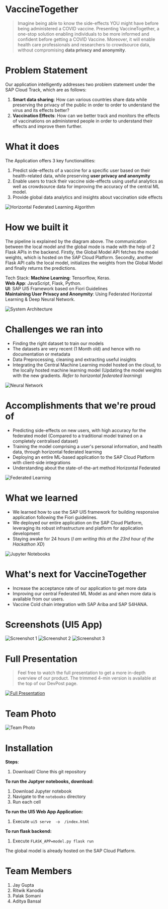 # VaccineTogether
> Imagine being able to know the side-effects YOU might have before being administered a COVID vaccine. Presenting VaccineTogether, a one-stop solution enabling individuals to be more informed and confident before getting a COVID Vaccine. Moreover, it will enable health care professionals and researchers to crowdsource data, without compromising **data privacy and anonymity**.   

# Problem Statement 
Our application intelligently addresses two problem statement under the SAP Cloud Track, which are as follows:  

1. **Smart data sharing**: How can various countries share data while preserving the privacy of the public in order to order to understand the virus and its effects better?
2. **Vaccination Effects**: How can we better track and monitors the effects of vaccinations on administered people in order to understand their effects and improve them further. 


# What it does
The Application offers 3 key functionalities:
1.  Predict side-effects of a vaccine for a specific user based on their health-related data, while preserving **user privacy and anonymity**
2. Enable users to track their vaccine side-effects using useful analytics as well as crowdsource data for improving the accuracy of the central ML model.
3. Provide global data analytics and insights about vaccination side effects

![Horizontal Federated Learning Algorithm](https://i.postimg.cc/28H4KgqG/Screenshot-2021-02-28-at-9-25-33-AM.png)


# How we built it
The pipeline is explained by the diagram above. The communication between the local model and the global mode is made with the help of 2 Flask APIs in the backend. Firstly, the Global Model API fetches the model weights, which is hosted on the SAP Cloud Platform. Secondly, another Flask API calls the local model, initializes the weights from the Global Model and finally returns the predictions.

Tech Stack: 
   **Machine Learning**: Tensorflow, Keras.  
   **Web App**: JavaScript, Flask, Python.  
   **UI**: SAP UI5 Framework based on Fiori Guidelines    
   **Maintaining User Privacy and Anonymity**: Using Federated Horizontal Learning & Deep Neural Network.   

![System Architecture](https://i.postimg.cc/2SSfzLSm/Screenshot-2021-02-28-at-9-39-19-AM.png)

# Challenges we ran into
   - Finding the right dataset to train our models
   - The datasets are very recent (1 Month old) and hence with no documentation or metadata
   - Data Preprocessing, cleaning and extracting useful insights
   - Integrating the Central Machine Learning model hosted on the cloud,  to the locally hosted machine learning model  (Updating the model weights with the new gradients. _Refer to horizontal federated learning_)

![Neural Network](https://i.postimg.cc/9fv3txtF/Screenshot-2021-02-28-at-9-39-26-AM.png)
    
# Accomplishments that we're proud of
   - Predicting side-effects on new users, with high accuracy for the federated model (Compared to a traditional model trained on a completely centralised dataset)
   - Training the model comprising a user's personal information, and health data, through horizontal federated learning
   - Deploying an entire ML-based application to the SAP Cloud Platform with client-side integrations 
   - Understanding about the state-of-the-art method Horizontal Federated    

![Federated Learning](https://i.postimg.cc/SQL0CfXk/Screenshot-2021-02-28-at-9-39-33-AM.png)

# What we learned
   - We learned how to use the SAP UI5 framework for building responsive application following the Fiori guidelines. 
  - We deployed our entire application on the SAP Cloud Platform, leveraging its robust infrastructure and platform for application development
 - Staying awake for 24 hours (_I am writing this at the 23rd hour of the Hackathon XD_)

![Jupyter Notebooks](https://i.postimg.cc/Y9qFR3pZ/Screenshot-2021-02-28-at-9-47-24-AM.png)

# What's next for VaccineTogether
- Increase the acceptance rate of our application to get more data
- Improving our central Federated ML Model as and when more data is available from our users.  
- Vaccine Cold chain integration with SAP Ariba and SAP S4HANA.  


# Screenshots (UI5 App)
![Screenshot 1](https://i.postimg.cc/63fLQgy7/Screenshot-2021-02-28-at-1-00-41-AM.png)
![Screenshot 2](https://i.postimg.cc/fLCmsdrm/Screenshot-2021-02-28-at-2-31-08-AM.png)
![Screenshot 3](https://i.postimg.cc/SKWcZ3LZ/Screenshot-2021-02-28-at-2-24-01-AM.png)

# Full Presentation 
> Feel free to watch the full presentation to get a more in-depth overview of our product.
> The trimmed 4-min version is available at the top of our DevPost page.

[![Full Presentation](https://img.youtube.com/vi/h6FXRUR_CCA/0.jpg)](https://youtu.be/h6FXRUR_CCA)

# Team Photo
![Team Photo](https://i.postimg.cc/QdPvh9TB/Screenshot-2021-02-28-at-8-52-32-AM.png)

# Installation
**Steps**:
1.  Download/ Clone this git repository  

**To run the Juptyer notebooks, download:**
1. Download Jupyter notebook 
2. Navigate to the `notebooks` directory
3. Run each cell  

**To run the UI5 Web App Application:**
1. Execute  `ui5 serve  -o  /index.html`

**To run flask backend:**
1. Execute `FLASK_APP=model.py flask run`

The global model is already hosted on the SAP Cloud Platform. 

# Team Members
1. Jay Gupta
2. Ritwik Kanodia
3. Palak Somani
4. Aditya Bansal
